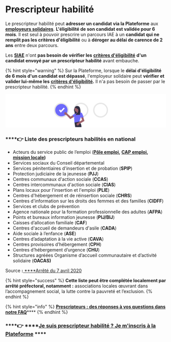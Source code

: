 # Prescripteur habilité

Le prescripteur habilité peut **adresser un candidat via la Plateforme** aux [**employeurs solidaires**](../qui-sont-les-employeurs-solidaires.md). **L'éligibilité de son candidat est validée pour 6 mois**. Il est seul à pouvoir prescrire un parcours IAE à un **candidat qui ne remplit pas les critères d'éligibilité** ou à **déroger au délai de carence de 2 ans** entre deux parcours.

Les [**SIAE**](../qui-sont-les-employeurs-solidaires.md) n'ont **pas besoin de vérifier les** [**critères d'éligibilité**](../../qui-est-eligible-iae-criteres-eligibilite.md#criteres-administratifs-de-niveau-1) **d'un candidat envoyé par un prescripteur habilité** avant embauche. 

{% hint style="warning" %}
Sur la Plateforme, lorsque le **délai d'éligibilité de 6 mois d'un candidat est dépassé**, l'employeur solidaire peut **vérifier et valider lui-même les** [**critères d'éligibilité**](../../qui-est-eligible-iae-criteres-eligibilite.md#criteres-administratifs-de-niveau-1)**.** Il n'a pas besoin de passer par le prescripteur habilité.
{% endhint %}

![](../../.gitbook/assets/capture-de-cran-2020-06-23-a-11.59.48.png)

### \*\*\*\*👉 **Liste des prescripteurs habilités en national**

* Acteurs du service public de l’emploi \([**Pôle emploi**](https://www.pole-emploi.fr/accueil/)**,** [**CAP emploi**](https://travail-emploi.gouv.fr/ministere/service-public-de-l-emploi/article/cap-emploi)**,** [**mission locale**](https://www.mission-locale.fr/)**\)**
* Services sociaux du Conseil départemental
* Services pénitentiaires d'insertion et de probation \(**SPIP**\)
* Protection judiciaire de la jeunesse \(**PJJ**\)
* Centres communaux d'action sociale \(**CCAS**\) 
* Centres intercommunaux d'action sociale \(**CIAS**\)
* Plans locaux pour l'insertion et l'emploi \(**PLIE**\)
* Centres d'hébergement et de réinsertion sociale \(**CHRS**\)
* Centres d'information sur les droits des femmes et des familles \(**CIDFF**\)
* Services et clubs de prévention
* Agence nationale pour la formation professionnelle des adultes \(**AFPA**\)
* Points et bureaux information jeunesse \(**PIJ/BIJ**\)
* Caisses d’allocation familiale \(**CAF**\)
* Centres d'accueil de demandeurs d'asile \(**CADA**\)
* Aide sociale à l’enfance \(**ASE**\)
* Centres d’adaptation à la vie active \(**CAVA**\)
* Centres provisoires d’hébergement \(**CPH**\)
* Centres d’hébergement d’urgence \(**CHU**\)
* Structures agréées Organisme d’accueil communautaire et d’activité solidaire \(**OACAS\)**

Source **:**[ ****Arrêté du 7 avril 2020](https://www.legifrance.gouv.fr/jorf/id/JORFTEXT000041845730/)

{% hint style="success" %}
**Cette liste peut être complétée localement par arrêté préfectoral, notamment :**  associations locales œuvrant dans l’accompagnement social, la lutte contre la pauvreté et l’exclusion.
{% endhint %}



{% hint style="info" %}
[**Prescripteurs : des réponses à vos questions dans notre FAQ**](../../reponses-a-mes-questions-faq/faq-prescripteur.md)\*\*\*\*
{% endhint %}

###     ****👉 ****[**Je suis prescripteur habilité ? Je m'inscris à la Plateforme**](https://inclusion.beta.gouv.fr/) ****

